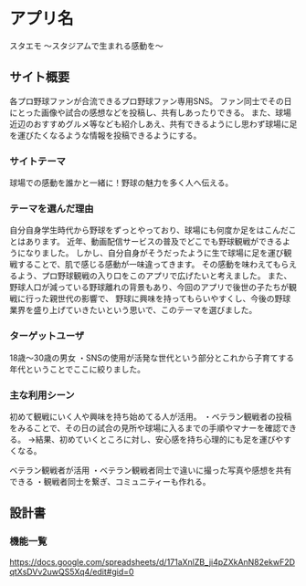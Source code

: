 # アプリ名
スタエモ
〜スタジアムで生まれる感動を〜

## サイト概要
各プロ野球ファンが合流できるプロ野球ファン専用SNS。
ファン同士でその日にとった画像や試合の感想などを投稿し、共有しあったりできる。
また、球場近辺のおすすめグルメ等なども紹介しあえ、共有できるようにし思わず球場に足を運びたくなるような情報を投稿できるようにする。

### サイトテーマ
球場での感動を誰かと一緒に！野球の魅力を多く人へ伝える。

### テーマを選んだ理由
自分自身学生時代から野球をずっとやっており、球場にも何度か足をはこんだことはあります。
近年、動画配信サービスの普及でどこでも野球観戦ができるようになりました。
しかし、自分自身がそうだったように生で球場に足を運び観戦することで、肌で感じる感動が一味違ってきます。
その感動を味わえてもらえるよう、プロ野球観戦の入り口をこのアプリで広げたいと考えました。
また、野球人口が減っている野球離れの背景もあり、今回のアプリで後世の子たちが観戦に行った親世代の影響で、
野球に興味を持ってもらいやすくし、今後の野球業界を盛り上げていきたいという思いで、このテーマを選びました。

### ターゲットユーザ
18歳〜30歳の男女
・SNSの使用が活発な世代という部分とこれから子育てする年代ということでここに絞りました。

### 主な利用シーン
初めて観戦にいく人や興味を持ち始めてる人が活用。
・ベテラン観戦者の投稿をみることで、その日の試合の見所や球場に入るまでの手順やマナーを確認できる。
→結果、初めていくところに対し、安心感を持ち心理的にも足を運びやすくなる。

ベテラン観戦者が活用
・ベテラン観戦者同士で違いに撮った写真や感想を共有できる
・観戦者同士を繋ぎ、コミュニティーも作れる。

## 設計書

### 機能一覧
https://docs.google.com/spreadsheets/d/171aXnlZB_ji4pZXkAnN82ekwF2DqtXsDVv2uwQS5Xq4/edit#gid=0
